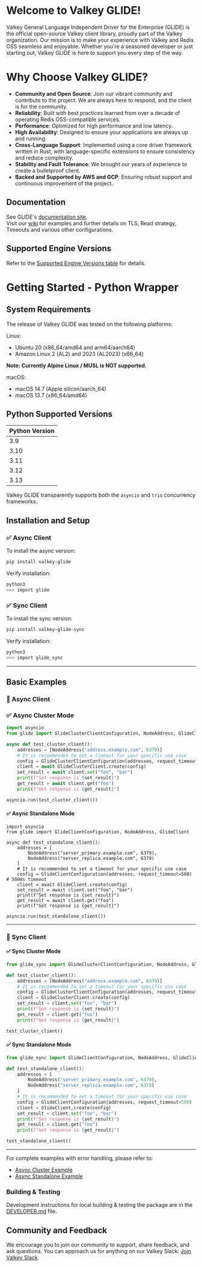 # Welcome to Valkey GLIDE!

Valkey General Language Independent Driver for the Enterprise (GLIDE) is the official open-source Valkey client library, proudly part of the Valkey organization. Our mission is to make your experience with Valkey and Redis OSS seamless and enjoyable. Whether you're a seasoned developer or just starting out, Valkey GLIDE is here to support you every step of the way.

# Why Choose Valkey GLIDE?

- **Community and Open Source**: Join our vibrant community and contribute to the project. We are always here to respond, and the client is for the community.
- **Reliability**: Built with best practices learned from over a decade of operating Redis OSS-compatible services.
- **Performance**: Optimized for high performance and low latency.
- **High Availability**: Designed to ensure your applications are always up and running.
- **Cross-Language Support**: Implemented using a core driver framework written in Rust, with language-specific extensions to ensure consistency and reduce complexity.
- **Stability and Fault Tolerance**: We brought our years of experience to create a bulletproof client.
- **Backed and Supported by AWS and GCP**: Ensuring robust support and continuous improvement of the project.

## Documentation

See GLIDE's [documentation site](https://valkey.io/valkey-glide/).  
Visit our [wiki](https://github.com/valkey-io/valkey-glide/wiki/Python-wrapper) for examples and further details on TLS, Read strategy, Timeouts and various other configurations.

## Supported Engine Versions

Refer to the [Supported Engine Versions table](https://github.com/valkey-io/valkey-glide/blob/main/README.md#supported-engine-versions) for details.

# Getting Started - Python Wrapper

## System Requirements

The release of Valkey GLIDE was tested on the following platforms:

Linux:

-   Ubuntu 20 (x86_64/amd64 and arm64/aarch64)
-   Amazon Linux 2 (AL2) and 2023 (AL2023) (x86_64)

**Note: Currently Alpine Linux / MUSL is NOT supported.**

macOS:

-   macOS 14.7 (Apple silicon/aarch_64)
-   macOS 13.7 (x86_64/amd64)

## Python Supported Versions

| Python Version |
|----------------|
| 3.9            |
| 3.10           |
| 3.11           |
| 3.12           |
| 3.13           |

Valkey GLIDE transparently supports both the `asyncio` and `trio` concurrency frameworks.

## Installation and Setup

### ✅ Async Client

To install the async version:

```bash
pip install valkey-glide
```

Verify installation:

```bash
python3
>>> import glide
```

### ✅ Sync Client

To install the sync version:

```bash
pip install valkey-glide-sync
```

Verify installation:

```bash
python3
>>> import glide_sync
```

---

## Basic Examples

### 🔁 Async Client

### ✅ Async Cluster Mode

```python
import asyncio
from glide import GlideClusterClientConfiguration, NodeAddress, GlideClusterClient

async def test_cluster_client():
    addresses = [NodeAddress("address.example.com", 6379)]
    # It is recommended to set a timeout for your specific use case
    config = GlideClusterClientConfiguration(addresses, request_timeout=500)  # 500ms timeout
    client = await GlideClusterClient.create(config)
    set_result = await client.set("foo", "bar")
    print(f"Set response is {set_result}")
    get_result = await client.get("foo")
    print(f"Get response is {get_result}")

asyncio.run(test_cluster_client())
```

#### ✅ Async Standalone Mode

```python:
import asyncio
from glide import GlideClientConfiguration, NodeAddress, GlideClient

async def test_standalone_client():
    addresses = [
        NodeAddress("server_primary.example.com", 6379),
        NodeAddress("server_replica.example.com", 6379)
    ]
    # It is recommended to set a timeout for your specific use case
    config = GlideClientConfiguration(addresses, request_timeout=500)  # 500ms timeout
    client = await GlideClient.create(config)
    set_result = await client.set("foo", "bar")
    print(f"Set response is {set_result}")
    get_result = await client.get("foo")
    print(f"Get response is {get_result}")

asyncio.run(test_standalone_client())
```

---

### 🔂 Sync Client

#### ✅ Sync Cluster Mode

```python
from glide_sync import GlideClusterClientConfiguration, NodeAddress, GlideClusterClient

def test_cluster_client():
    addresses = [NodeAddress("address.example.com", 6379)]
    # It is recommended to set a timeout for your specific use case
    config = GlideClusterClientConfiguration(addresses, request_timeout=500)  # 500ms timeout
    client = GlideClusterClient.create(config)
    set_result = client.set("foo", "bar")
    print(f"Set response is {set_result}")
    get_result = client.get("foo")
    print(f"Get response is {get_result}")

test_cluster_client()
```

#### ✅ Sync Standalone Mode

```python
from glide_sync import GlideClientConfiguration, NodeAddress, GlideClient

def test_standalone_client():
    addresses = [
        NodeAddress("server_primary.example.com", 6379),
        NodeAddress("server_replica.example.com", 6379)
    ]
    # It is recommended to set a timeout for your specific use case
    config = GlideClientConfiguration(addresses, request_timeout=500)  # 500ms timeout
    client = GlideClient.create(config)
    set_result = client.set("foo", "bar")
    print(f"Set response is {set_result}")
    get_result = client.get("foo")
    print(f"Get response is {get_result}")

test_standalone_client()
```

---

For complete examples with error handling, please refer to:
- [Async Cluster Example](https://github.com/valkey-io/valkey-glide/blob/main/examples/python/cluster_example.py)
- [Async Standalone Example](https://github.com/valkey-io/valkey-glide/blob/main/examples/python/standalone_example.py)


### Building & Testing

Development instructions for local building & testing the package are in the [DEVELOPER.md](https://github.com/valkey-io/valkey-glide/blob/main/python/DEVELOPER.md#build-from-source) file.

## Community and Feedback

We encourage you to join our community to support, share feedback, and ask questions. You can approach us for anything on our Valkey Slack: [Join Valkey Slack](https://join.slack.com/t/valkey-oss-developer/shared_invite/zt-2nxs51chx-EB9hu9Qdch3GMfRcztTSkQ).
